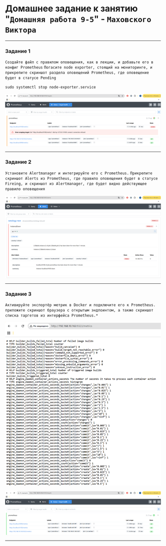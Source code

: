 # Домашнее задание к занятию "`Домашняя работа 9-5`" - `Маховского Виктора`

---

### Задание 1

`Создайте файл с правилом оповещения, как в лекции, и добавьте его в конфиг Prometheus`
`Погасите node exporter, стоящий на мониторинге, и прикрепите скриншот раздела оповещений Prometheus, где оповещение будет в статусе Pending`
```
sudo systemctl stop node-exporter.service
```
![Скриншот-1](img/HW-9-5-01.png)

---

### Задание 2

`Установите Alertmanager и интегрируйте его с Prometheus.`
`Прикрепите скриншот Alerts из Prometheus, где правило оповещения будет в статусе Fireing, и скриншот из Alertmanager, где будет видно действующее правило оповещения`

![Скриншот-2](img/HW-9-5-02.png)

---

### Задание 3

`Активируйте экспортёр метрик в Docker и подключите его к Prometheus.`
`приложите скриншот браузера с открытым эндпоинтом, а также скриншот списка таргетов из интерфейса Prometheus.*`

![Скриншот-3](img/HW-9-5-03.png)

![Скриншот-4](img/HW-9-5-04.png)

---

